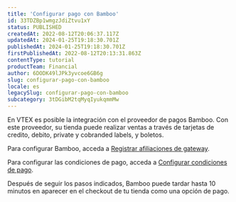 ```yaml
---
title: 'Configurar pago con Bamboo'
id: 33TDZBp1wmgzJdiZtvu1xY
status: PUBLISHED
createdAt: 2022-08-12T20:06:37.117Z
updatedAt: 2024-01-25T19:18:30.701Z
publishedAt: 2024-01-25T19:18:30.701Z
firstPublishedAt: 2022-08-12T20:13:31.863Z
contentType: tutorial
productTeam: Financial
author: 6DODK49lJPk3yvcoe6GB6g
slug: configurar-pago-con-bamboo
locale: es
legacySlug: configurar-pago-con-bamboo
subcategory: 3tDGibM2tqMyqIyukqmmMw
---
```


En VTEX es posible la integración con el proveedor de pagos Bamboo. Con este proveedor, su tienda puede realizar ventas a través de tarjetas de credito, debito, private y cobranded labels, y boletos.

Para configurar Bamboo, acceda a [Registrar afiliaciones de gateway](https://help.vtex.com/es/tutorial/afiliacoes-de-gateway--tutorials_444#).

Para configurar las condiciones de pago, acceda a [Configurar condiciones de pago](https://help.vtex.com/es/tutorial/condicoes-de-pagamento#).

Después de seguir los pasos indicados, Bamboo puede tardar hasta 10 minutos en aparecer en el checkout de tu tienda como una opción de pago.
